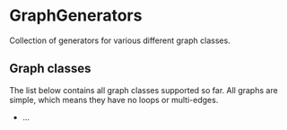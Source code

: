 # GraphGenerators
Collection of generators for various different graph classes.

## Graph classes
The list below contains all graph classes supported so far. All graphs are simple, which means they have no loops or multi-edges. 
 - ...
